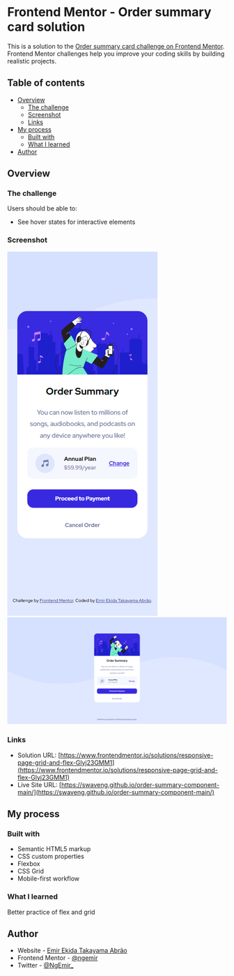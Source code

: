 # Frontend Mentor - Order summary card solution

This is a solution to the [Order summary card challenge on Frontend Mentor](https://www.frontendmentor.io/challenges/order-summary-component-QlPmajDUj). Frontend Mentor challenges help you improve your coding skills by building realistic projects. 

## Table of contents

- [Overview](#overview)
  - [The challenge](#the-challenge)
  - [Screenshot](#screenshot)
  - [Links](#links)
- [My process](#my-process)
  - [Built with](#built-with)
  - [What I learned](#what-i-learned)
- [Author](#author)

## Overview

### The challenge

Users should be able to:

- See hover states for interactive elements

### Screenshot

![Mobile](./images/screenshot/mobile.png)
![Desktop](./images/screenshot/desktop.png)

### Links

- Solution URL: [https://www.frontendmentor.io/solutions/responsive-page-grid-and-flex-Glyj23GMM1](https://www.frontendmentor.io/solutions/responsive-page-grid-and-flex-Glyj23GMM1)
- Live Site URL: [https://swaveng.github.io/order-summary-component-main/](https://swaveng.github.io/order-summary-component-main/)

## My process

### Built with

- Semantic HTML5 markup
- CSS custom properties
- Flexbox
- CSS Grid
- Mobile-first workflow

### What I learned
  Better practice of flex and grid
## Author

- Website - [Emir Ekida Takayama Abrão](https://linktr.ee/emirng)
- Frontend Mentor - [@ngemir](https://www.frontendmentor.io/profile/ngemir)
- Twitter - [@NgEmir_](https://twitter.com/NgEmir_)
